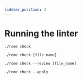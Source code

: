 ```yaml
---
sidebar_position: 3
---
```


# Running the linter

`./rome check`

`./rome check [file_name]`

`./rome check --review [file_name]`

`./rome check --apply`
